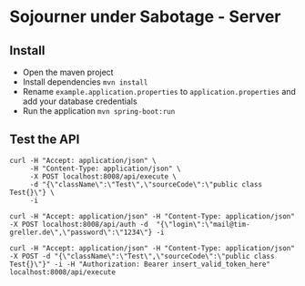 # Sojourner under Sabotage - Server
## Install
- Open the maven project
- Install dependencies `mvn install`
- Rename `example.application.properties` to `application.properties` and add your database credentials
- Run the application `mvn spring-boot:run`

## Test the API
```shell
curl -H "Accept: application/json" \
     -H "Content-Type: application/json" \
     -X POST localhost:8008/api/execute \
     -d "{\"className\":\"Test\",\"sourceCode\":\"public class Test{}\"} \
     -i
```


```shell
curl -H "Accept: application/json" -H "Content-Type: application/json" -X POST localhost:8008/api/auth -d  "{\"login\":\"mail@tim-greller.de\",\"password\":\"1234\"} -i
````

```shell
curl -H "Accept: application/json" -H "Content-Type: application/json" -X POST -d "{\"className\":\"Test\",\"sourceCode\":\"public class Test{}\"}" -i -H "Authorization: Bearer insert_valid_token_here" localhost:8008/api/execute
```